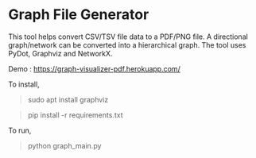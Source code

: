 # Graph File Generator

This tool helps convert CSV/TSV file data to a PDF/PNG file.
A directional graph/network can be converted into a hierarchical graph. The tool uses PyDot, Graphviz and NetworkX.

Demo : https://graph-visualizer-pdf.herokuapp.com/

To install,

> sudo apt install graphviz

> pip install -r requirements.txt

To run,
> python graph_main.py
